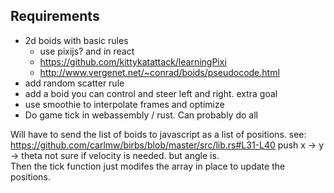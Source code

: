 ## Requirements
* 2d boids with basic rules
  * use pixijs? and in react
  * https://github.com/kittykatattack/learningPixi
  * http://www.vergenet.net/~conrad/boids/pseudocode.html
* add random scatter rule
* add a boid you can control and steer left and right.  extra goal
* use smoothie to interpolate frames and optimize
* Do game tick in webassembly / rust.  Can probably do all 


Will have to send the list of boids to javascript as a list of positions.  see: https://github.com/carlmw/birbs/blob/master/src/lib.rs#L31-L40
push x -> y -> theta
not sure if velocity is needed.  but angle is.  
Then the tick function just modifes the array in place to update the positions.  